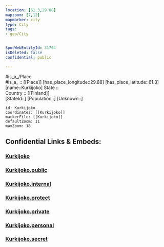 ```yaml
---
location: [61.3,29.88] 
mapzoom: [7,12] 
mapmarker: city 
type: City
tags:
- geo/City


SpocWebEntityId: 31704
isDeleted: false
confidential: public

---
```

#is_a_/Place  
#is_a_ :: [[Place]] 
[has_place_longitude::29.88] 
[has_place_latitude::61.3] 
[name::Kurkijoko] 
State ::  
Country :: [[Finland]]  
[StateId::] 
[Population::] 
[Unknown::] 


```leaflet
id: Kurkijoko
coordinates: [[Kurkijoko]] 
markerFile: [[Kurkijoko]] 
defaultZoom: 11 
maxZoom: 18
```


## Confidential Links & Embeds: 

### [Kurkijoko](/_Standards/Earth/Continent/Europe/Europe~East/Russia/Russia~NorthWest/Karelia~Republic/City/Kurkijoko.md) 

### [Kurkijoko.public](/_public/Earth/Continent/Europe/Europe~East/Russia/Russia~NorthWest/Karelia~Republic/City/Kurkijoko.public.md) 

### [Kurkijoko.internal](/_internal/Earth/Continent/Europe/Europe~East/Russia/Russia~NorthWest/Karelia~Republic/City/Kurkijoko.internal.md) 

### [Kurkijoko.protect](/_protect/Earth/Continent/Europe/Europe~East/Russia/Russia~NorthWest/Karelia~Republic/City/Kurkijoko.protect.md) 

### [Kurkijoko.private](/_private/Earth/Continent/Europe/Europe~East/Russia/Russia~NorthWest/Karelia~Republic/City/Kurkijoko.private.md) 

### [Kurkijoko.personal](/_personal/Earth/Continent/Europe/Europe~East/Russia/Russia~NorthWest/Karelia~Republic/City/Kurkijoko.personal.md) 

### [Kurkijoko.secret](/_secret/Earth/Continent/Europe/Europe~East/Russia/Russia~NorthWest/Karelia~Republic/City/Kurkijoko.secret.md)

